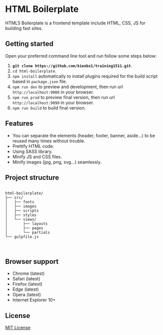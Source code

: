 # HTML Boilerplate

HTML5 Boilerplate is a frontend template include HTML, CSS, JS for building fast sites.

## Getting started

Open your preferred command line tool and run follow some steps below:

1. __`git clone https://github.com/kienbx1/training1511.git`__.
2. `cd html-boilerplate`.
3. `npm install` automatically to install plugins required for the build script based in `package.json` file.
4. `npm run dev` to preview and development, then run url `http://localhost:9000` in your browser.
5. `npm run prod` to preview final version, then run url `http://localhost:9090` in your browser.
6. `npm run build` to build final version.

## Features
* You can separate the elements (header, footer, banner, aside...) to be reused many times without trouble.
* Prettify HTML code.
* Using SASS library.
* Minify JS and CSS files.
* Minify images (jpg, png, svg...) seamlessly.

## Project structure
<pre>
<code>
html-boilerplate/
├── src/
│   ├── fonts
│   ├── images
│   ├── scripts
│   ├── styles
│   └── views/
│       ├── layouts
│       ├── pages
│       └── partials
└── gulpfile.js

</code>
</pre>

## Browser support
* Chrome (latest)
* Safari (latest)
* Firefox (latest)
* Edge (latest)
* Opera (latest)
* Internet Explorer 10+

## License

[MIT License](html-boilerplate/LICENSE)

